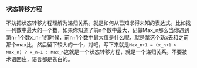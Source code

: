 ### 状态转移方程
不妨把状态转移方程理解为递归关系。就是如何从已知求得未知的表达式。比如找一列数中最大的一个数，如果你知道了前n个数中最大，记做Max_n那么当你遇到第n+1个数x_n+1的时候，前n+1个数中最大值是什么呢，就是拿这个新x去和之前那个max比，然后留下较大的一个，对吧，写下来就是`Max_n+1 = (x_n+1 > Max_n) ? x_n+1 : Max_n`这就是一个状态转移方程，就是一个递归关系。不要被术语困住，语言都是苍白的。
